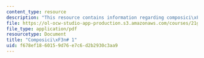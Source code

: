 ```yaml
---
content_type: resource
description: "This resource contains information regarding composici\xF3n# 1."
file: https://ol-ocw-studio-app-production.s3.amazonaws.com/courses/21g-704-spanish-iv-spring-2005/f678ef1860159d76e7c6d2b2930c3aa9_MIT21G_704S05_composition1.pdf
file_type: application/pdf
resourcetype: Document
title: "Composici\xF3n# 1"
uid: f678ef18-6015-9d76-e7c6-d2b2930c3aa9
---
```

